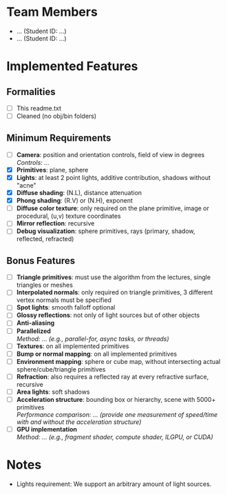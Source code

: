 # Team Members
- ... (Student ID: ...)
- ... (Student ID: ...)

# Implemented Features

## Formalities
- [ ] This readme.txt
- [ ] Cleaned (no obj/bin folders)

## Minimum Requirements
- [ ] **Camera**: position and orientation controls, field of view in degrees  
  *Controls: ...*
- [x] **Primitives**: plane, sphere
- [x] **Lights**: at least 2 point lights, additive contribution, shadows without "acne"
- [x] **Diffuse shading**: (N.L), distance attenuation
- [x] **Phong shading**: (R.V) or (N.H), exponent
- [ ] **Diffuse color texture**: only required on the plane primitive, image or procedural, (u,v) texture coordinates
- [ ] **Mirror reflection**: recursive
- [ ] **Debug visualization**: sphere primitives, rays (primary, shadow, reflected, refracted)

## Bonus Features
- [ ] **Triangle primitives**: must use the algorithm from the lectures, single triangles or meshes
- [ ] **Interpolated normals**: only required on triangle primitives, 3 different vertex normals must be specified
- [ ] **Spot lights**: smooth falloff optional
- [ ] **Glossy reflections**: not only of light sources but of other objects
- [ ] **Anti-aliasing**
- [ ] **Parallelized**  
  *Method: ... (e.g., parallel-for, async tasks, or threads)*
- [ ] **Textures**: on all implemented primitives
- [ ] **Bump or normal mapping**: on all implemented primitives
- [ ] **Environment mapping**: sphere or cube map, without intersecting actual sphere/cube/triangle primitives
- [ ] **Refraction**: also requires a reflected ray at every refractive surface, recursive
- [ ] **Area lights**: soft shadows
- [ ] **Acceleration structure**: bounding box or hierarchy, scene with 5000+ primitives  
  *Performance comparison: ... (provide one measurement of speed/time with and without the acceleration structure)*
- [ ] **GPU implementation**  
  *Method: ... (e.g., fragment shader, compute shader, ILGPU, or CUDA)*

# Notes
* Lights requirement: We support an arbitrary amount of light sources.